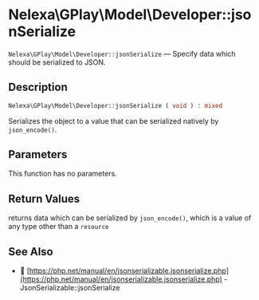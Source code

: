# Nelexa\GPlay\Model\Developer::jsonSerialize
`Nelexa\GPlay\Model\Developer::jsonSerialize` — Specify data which should be serialized to JSON.

## Description
```php
Nelexa\GPlay\Model\Developer::jsonSerialize ( void ) : mixed
```
Serializes the object to a value that can be serialized natively by `json_encode()`.

## Parameters
This function has no parameters.

## Return Values
returns data which can be serialized by `json_encode()`,
which is a value of any type other than a `resource`

## See Also
* :link: [https://php.net/manual/en/jsonserializable.jsonserialize.php](https://php.net/manual/en/jsonserializable.jsonserialize.php) - JsonSerializable::jsonSerialize
